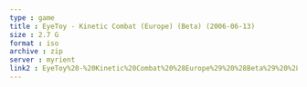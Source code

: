 ```yaml
---
type : game
title : EyeToy - Kinetic Combat (Europe) (Beta) (2006-06-13)
size : 2.7 G
format : iso
archive : zip
server : myrient
link2 : EyeToy%20-%20Kinetic%20Combat%20%28Europe%29%20%28Beta%29%20%282006-06-13%29
---
```

